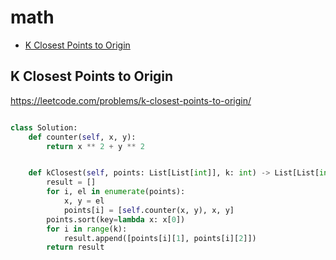 # math

+ [K Closest Points to Origin](#k-closest-points-to-origin)

## K Closest Points to Origin

https://leetcode.com/problems/k-closest-points-to-origin/


```python

class Solution:
    def counter(self, x, y):
        return x ** 2 + y ** 2


    def kClosest(self, points: List[List[int]], k: int) -> List[List[int]]:
        result = []
        for i, el in enumerate(points):
            x, y = el
            points[i] = [self.counter(x, y), x, y]
        points.sort(key=lambda x: x[0])
        for i in range(k):
            result.append([points[i][1], points[i][2]])
        return result

```

